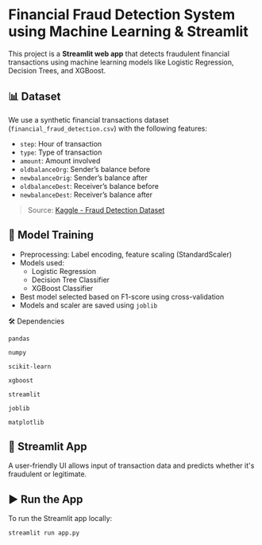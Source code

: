 # Financial Fraud Detection System using Machine Learning & Streamlit

This project is a **Streamlit web app** that detects fraudulent financial transactions using machine learning models like Logistic Regression, Decision Trees, and XGBoost.


## 📊 Dataset

We use a synthetic financial transactions dataset (`financial_fraud_detection.csv`) with the following features:

- `step`: Hour of transaction
- `type`: Type of transaction
- `amount`: Amount involved
- `oldbalanceOrg`: Sender’s balance before
- `newbalanceOrig`: Sender’s balance after
- `oldbalanceDest`: Receiver’s balance before
- `newbalanceDest`: Receiver’s balance after
  

> Source: [Kaggle - Fraud Detection Dataset](https://www.kaggle.com/datasets/sriharshaeedala/financial-fraud-detection-dataset)


## 🧠 Model Training

- Preprocessing: Label encoding, feature scaling (StandardScaler)
- Models used: 
  - Logistic Regression
  - Decision Tree Classifier
  - XGBoost Classifier
- Best model selected based on F1-score using cross-validation
- Models and scaler are saved using `joblib`

🛠️ Dependencies
    
    pandas
    
    numpy
    
    scikit-learn
    
    xgboost
    
    streamlit
    
    joblib
    
    matplotlib


## 🚀 Streamlit App

A user-friendly UI allows input of transaction data and predicts whether it's fraudulent or legitimate.


## ▶️ Run the App

To run the Streamlit app locally:

```bash
streamlit run app.py



